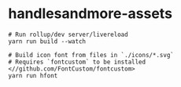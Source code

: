 # handlesandmore-assets

    # Run rollup/dev server/livereload
    yarn run build --watch

    # Build icon font from files in `./icons/*.svg`
    # Requires `fontcustom` to be installed <//github.com/FontCustom/fontcustom>
    yarn run hfont
